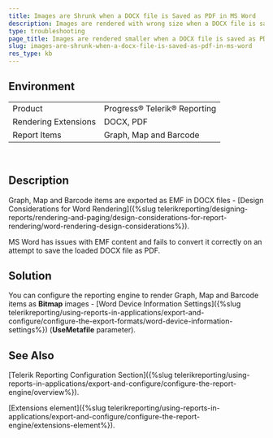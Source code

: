 ```yaml
---
title: Images are Shrunk when a DOCX file is Saved as PDF in MS Word
description: Images are rendered with wrong size when a DOCX file is saved as PDF in MS Word.
type: troubleshooting
page_title: Images are rendered smaller when a DOCX file is saved as PDF in MS Word
slug: images-are-shrunk-when-a-docx-file-is-saved-as-pdf-in-ms-word
res_type: kb
---
```


## Environment

<table>
	<tr>
		<td>Product</td>
		<td>Progress® Telerik® Reporting</td>
	</tr>
   <tr>
		<td>Rendering Extensions</td>
		<td>DOCX, PDF</td>
	</tr>
  	<tr>
		<td>Report Items</td>
		<td>Graph, Map and Barcode</td>
	</tr>
</table>

    
## Description

Graph, Map and Barcode items are exported as EMF in DOCX files - [Design Considerations for Word Rendering]({%slug telerikreporting/designing-reports/rendering-and-paging/design-considerations-for-report-rendering/word-rendering-design-considerations%}).

MS Word has issues with EMF content and fails to convert it correctly on an attempt to save the loaded DOCX file as PDF.  
  
## Solution   
  
You can configure the reporting engine to render Graph, Map and Barcode items as **Bitmap** images - [Word Device Information Settings]({%slug telerikreporting/using-reports-in-applications/export-and-configure/configure-the-export-formats/word-device-information-settings%}) (**UseMetafile** parameter).  
  
## See Also
 
[Telerik Reporting Configuration Section]({%slug telerikreporting/using-reports-in-applications/export-and-configure/configure-the-report-engine/overview%}).

[Extensions element]({%slug telerikreporting/using-reports-in-applications/export-and-configure/configure-the-report-engine/extensions-element%}).  
